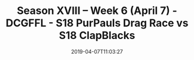 ---
title: Season XVIII – Week 6 (April 7) - DCGFFL - S18 PurPauls Drag Race vs S18 ClapBlacks
teams-score:
- team: _teams/purple.md
  score:
- team: _teams/black.md
  score: 19
mvp: JC Adams (Purple), Stu Shaginaw (Black)
game-ball: ''
sportsperson: ''
season: 16
week: 6
date: '2019-04-07T11:03:27'
pageid: season-xviii-week-6-april-8-6912-vs-6913
---